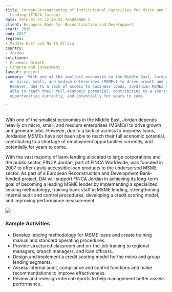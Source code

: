 ```yaml
---
title: Jordan—Strengthening of Institutional Capacities for Micro and Small Enterprises
  Lending (FINCA Jordan)
date: 2016-01-21 22:40:52.765000000 Z
client: European Bank for Reconstruction and Development
start: 2016
end: 2017
regions:
- Middle East and North Africa
country:
- Jordan
solutions:
- Economic Growth
- Finance and Investment
layout: project
summary: 'With one of the smallest economies in the Middle East, Jordan depends heavily
  on micro, small, and medium enterprises (MSMEs) to drive growth and generate jobs.
  However, due to a lack of access to business loans, Jordanian MSMEs have not been
  able to reach their full economic potential, contributing to a shortage of employment
  opportunities currently, and potentially for years to come.

'
---
```


With one of the smallest economies in the Middle East, Jordan depends heavily on micro, small, and medium enterprises (MSMEs) to drive growth and generate jobs. However, due to a lack of access to business loans, Jordanian MSMEs have not been able to reach their full economic potential, contributing to a shortage of employment opportunities currently, and potentially for years to come.

With the vast majority of bank lending allocated to large corporations and the public sector, FINCA Jordan, part of FINCA Worldwide, was founded in 2007 to offer easily accessible loan products to the underserved MSME sector. As part of a European Reconstruction and Development Bank-funded project, DAI will support FINCA Jordan in achieving its long-term goal of becoming a leading MSME lender by implementing a specialized lending methodology, training bank staff in MSME lending, strengthening internal audit and control procedures, developing a credit scoring model, and improving performance measurement.

![][1]

###  Sample Activities

* Develop lending methodology for MSME loans and create training manual and standard operating procedures.
* Provide structured classroom and on-the-job training to regional managers, branch managers, and loan officers.
* Design and implement a credit scoring model for the micro and group lending segments.
* Assess internal audit, compliance and control functions and make recommendations to improve effectiveness.
* Review and redesign internal reports to help management better assess performance.

[1]: https://assetify-dai.com/projects/FINCA%20pic.jpg
